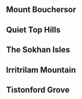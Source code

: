 
## Mount Bouchersor

## Quiet Top Hills

## The Sokhan Isles

## Irritrilam Mountain

## Tistonford Grove
